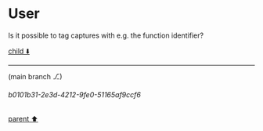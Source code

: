 # User

Is it possible to tag captures with e.g. the function identifier?

[child ⬇️](#b0101b31-2e3d-4212-9fe0-51165af9ccf6)

---

(main branch ⎇)
###### b0101b31-2e3d-4212-9fe0-51165af9ccf6
[parent ⬆️](#aaa20da4-d46e-4629-87a1-f13705267a23)
